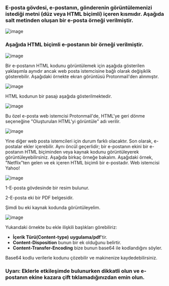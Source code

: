 ### E-posta gövdesi, e-postanın, gönderenin görüntülemenizi istediği metni (düz veya HTML biçimli) içeren kısmıdır.  Aşağıda salt metinden oluşan bir e-posta örneği verilmiştir.

![image](https://github.com/user-attachments/assets/4c60e505-dedf-484a-9f1b-c0a15763280c)

### Aşağıda HTML biçimli e-postanın bir örneği verilmiştir.

![image](https://github.com/user-attachments/assets/c262d5a0-d590-4819-a29b-9b0a86c51485)

Bir e-postanın HTML kodunu görüntülemek için aşağıda gösterilen yaklaşımla aynıdır ancak web posta istemcisine bağlı olarak değişiklik gösterebilir.  Aşağıdaki örnekte ekran görüntüsü Protonmail'den alınmıştır.

![image](https://github.com/user-attachments/assets/8f6f88d9-debc-4953-afc6-64c9e9cb8ea7)

HTML kodunun bir pasajı aşağıda gösterilmektedir.

![image](https://github.com/user-attachments/assets/16895548-b9b2-4b45-a19f-2c8b22d9315a)

Bu özel e-posta web istemcisi Protonmail'de, HTML'ye geri dönme seçeneğine "Oluşturulan HTML'yi görüntüle" adı verilir.

![image](https://github.com/user-attachments/assets/e91188da-3f65-4992-9c73-5ccbf026e05e)

Yine diğer web posta istemcileri için durum farklı olacaktır. Son olarak, e-postalar ekler içerebilir. Aynı öncül geçerlidir; bir e-postanın ekini bir e-postanın HTML biçiminden veya kaynak kodunu görüntüleyerek görüntüleyebilirsiniz.
Aşağıda birkaç örneğe bakalım. Aşağıdaki örnek, "Netflix"ten gelen ve ek içeren HTML biçimli bir e-postadır. Web istemcisi Yahoo!

![image](https://github.com/user-attachments/assets/1ffd8ccc-ba32-4558-8c89-b964cadfbe9b)

1-E-posta gövdesinde bir resim bulunur. 

2-E-posta eki bir PDF belgesidir.

Şimdi bu eki kaynak kodunda görüntüleyelim.

![image](https://github.com/user-attachments/assets/33586289-3cb0-4301-b9a6-2495f3162cfb)

Yukarıdaki örnekte bu ekle ilişkili başlıkları görebiliriz:

* **İçerik Türü(Content-type)** **uygulama/pdf**'tir.
* **Content-Disposition** bunun bir ek olduğunu belirtir.
* **Content-Transfer-Encoding** bize bunun base64 ile kodlandığını söyler.

Base64 kodlu verilerle kodunu çözebilir ve makinenize kaydedebilirsiniz. 

### Uyarı: Eklerle etkileşimde bulunurken dikkatli olun ve e-postanın ekine kazara çift tıklamadığınızdan emin olun.


  







